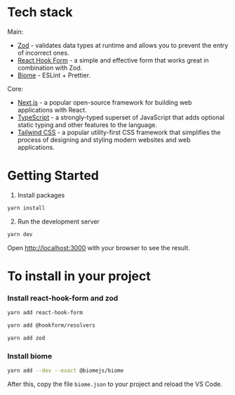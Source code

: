 # Tech stack

Main:

- [Zod](https://zod.dev/) - validates data types at runtime and allows you to prevent the entry of incorrect ones.
- [React Hook Form](https://react-hook-form.com/) - a simple and effective form that works great in combination with Zod.
- [Biome](https://biomejs.dev/) - ESLint + Prettier.

Core:

- [Next.js](https://nextjs.org/) - a popular open-source framework for building web applications with React.
- [TypeScript](https://www.typescriptlang.org/) - a strongly-typed superset of JavaScript that adds optional static typing and other features to the language.
- [Tailwind CSS](https://tailwindcss.com/) - a popular utility-first CSS framework that simplifies the process of designing and styling modern websites and web applications.

# Getting Started

1. Install packages

```bash
yarn install
```

2. Run the development server

```bash
yarn dev
```

Open [http://localhost:3000](http://localhost:3000) with your browser to see the result.

# To install in your project

### Install react-hook-form and zod

```bash
yarn add react-hook-form
```

```bash
yarn add @hookform/resolvers
```

```bash
yarn add zod
```

### Install biome

```bash
yarn add --dev --exact @biomejs/biome
```

After this, copy the file `biome.json` to your project and reload the VS Code.
